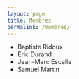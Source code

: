 ```yaml
---
layout: page
title: Membres
permalink: /membres/
---
```


- Baptiste Ridoux
- Eric Durand
- Jean-Marc Escalle
- Samuel Martin
